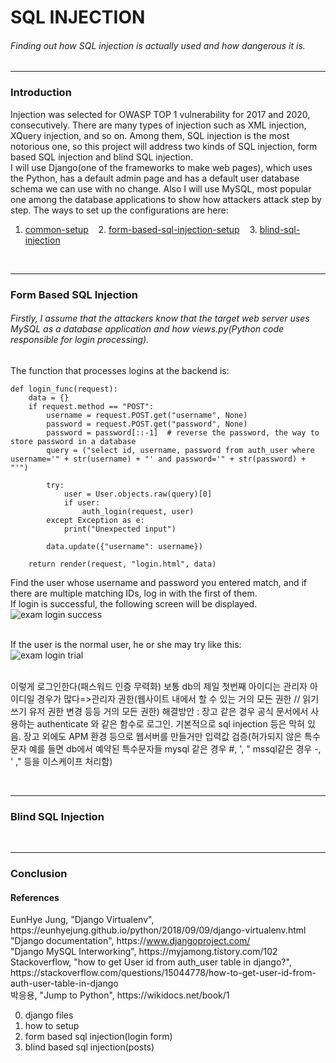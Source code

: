 # SQL INJECTION
###### Finding out how SQL injection is actually used and how dangerous it is.

------------------

### Introduction
Injection was selected for OWASP TOP 1 vulnerability for 2017 and 2020, consecutively. There are many types of injection such as XML injection, XQuery injection, and so on. Among them, SQL injection is the most notorious one, so this project will address two kinds of SQL injection, form based SQL injection and blind SQL injection.  
I will use Django(one of the frameworks to make web pages), which uses the Python, has a default admin page and has a default user database schema we can use with no change. Also I will use MySQL, most popular one among the database applications to show how attackers attack step by step. The ways to set up the configurations are here:
</br>
1. [common-setup](https://github.com/mochang2/info-sec/tree/master/info-sec-project/01-common-setup) &nbsp;&nbsp;&nbsp;2. [form-based-sql-injection-setup](https://github.com/mochang2/info-sec/tree/master/info-sec-project/02-form-based-sqlinjection-setup) &nbsp;&nbsp;&nbsp;3. [blind-sql-injection](https://github.com/mochang2/info-sec/tree/master/info-sec-project/03-blind-sqlinjection-setup)
</br>

------------------

### Form Based SQL Injection
###### Firstly, I assume that the attackers know that the target web server uses MySQL as a database application and how views.py(Python code responsible for login processing).  
The function that processes logins at the backend is:

    def login_func(request):
        data = {}
        if request.method == "POST":
            username = request.POST.get("username", None)
            password = request.POST.get("password", None)
            password = password[::-1]  # reverse the password, the way to store password in a database
            query = ("select id, username, password from auth_user where username='" + str(username) + "' and password='" + str(password) + "'")

            try:
                user = User.objects.raw(query)[0]
                if user:
                    auth_login(request, user)
            except Exception as e:
                print("Unexpected input")

            data.update({"username": username})

        return render(request, "login.html", data)

Find the user whose username and password you entered match, and if there are multiple matching IDs, log in with the first of them.  
If login is successful, the following screen will be displayed.  
![exam login success](https://user-images.githubusercontent.com/63287638/120430744-7174b100-c3b2-11eb-981c-34fb05a63dba.PNG)  
</br>

If the user is the normal user, he or she may try like this:  
![exam login trial](https://user-images.githubusercontent.com/63287638/120430743-6faaed80-c3b2-11eb-816d-ac5ab5131245.PNG)  
</br>


이렇게 로그인한다(패스워드 인증 무력화)
보통 db의 제일 첫번째 아이디는 관리자 아이디일 경우가 많다=>관리자 권한(웹사이트 내에서 할 수 있는 거의 모든 권한 // 읽기쓰기 유저 권한 변경 등등 거의 모든 권한)
해결방안 : 장고 같은 경우 공식 문서에서 사용하는 authenticate 와 같은 함수로 로그인. 기본적으로 sql injection 등은 막혀 있음. 장고 외에도 APM 환경 등으로 웹서버를 만들거만 입력값 검증(허가되지 않은 특수 문자 예를 들면 db에서 예약된 특수문자들 mysql 같은 경우 #, ', " mssql같은 경우 -, ' ," 등을 이스케이프 처리함)

</br>

------------------

### Blind SQL Injection

</br>

------------------

### Conclusion

#### References
<!--- span is used to prevent hyperlinks ---> 
EunHye Jung, "Django Virtualenv", ht<span>tps://</span>eunhyejung.github.io/python/2018/09/09/django-virtualenv.html  
"Django documentation", ht<span>tps://</span>www.djangoproject.com/  
"Django MySQL Interworking", ht<span>tps://</span>myjamong.tistory.com/102  
Stackoverflow, "how to get User id from auth_user table in django?", ht<span>tps://</span>stackoverflow.com/questions/15044778/how-to-get-user-id-from-auth-user-table-in-django  
박응용, "Jump to Python", ht<span>tps://</span>wikidocs.net/book/1



00. django files
01. how to setup
02. form based sql injection(login form)
03. blind based sql injection(posts)
